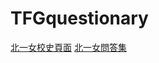 # TFGquestionary
[北一女校史頁面](https://christinechen0930.github.io/TFGquestionary/TFGhistory.html)
[北一女問答集](https://christinechen0930.github.io/TFGquestionary/TFGQA.html)
